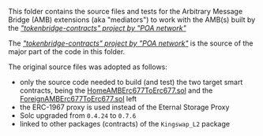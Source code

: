 This folder contains the source files and tests for the Arbitrary Message Bridge (AMB) extensions (aka "mediators") to work with the AMB(s) built by the _["tokenbridge-contracts" project by "POA network"](https://github.com/poanetwork/tokenbridge-contracts)_

The _["tokenbridge-contracts" project by "POA network"](https://github.com/poanetwork/tokenbridge-contracts)_ is the source of the major part of the code in this folder.

The original source files was adopted as follows:
- only the source code needed to build (and test) the two target smart contracts, being the [HomeAMBErc677ToErc677.sol](./contracts/HomeAMBErc677ToErc677.sol) and the [ForeignAMBErc677ToErc677.sol](./contracts/ForeignAMBErc677ToErc677.sol) left
- the ERC-1967 proxy is used instead of the Eternal Storage Proxy
- Solc upgraded from `0.4.24` to `0.7.6`
- linked to other packages (contracts) of the `Kingswap_L2` package
